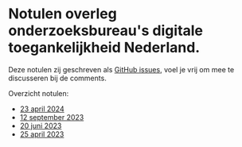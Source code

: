 # Notulen overleg onderzoeksbureau's digitale toegankelijkheid Nederland. 
 
Deze notulen zij geschreven als [GitHub issues](https://github.com/WCAG-Audit-Discussions/notulen-obnl/issues), voel je vrij om mee te discusseren bij de comments.

Overzicht notulen:
- [23 april 2024](https://github.com/WCAG-Audit-Discussions/notulen-obnl/issues/4)
- [12 september 2023](https://github.com/WCAG-Audit-Discussions/notulen-obnl/issues/3)
- [20 juni 2023](https://github.com/WCAG-Audit-Discussions/notulen-obnl/issues/2)
- [25 april 2023](https://github.com/WCAG-Audit-Discussions/notulen-obnl/issues/1)

